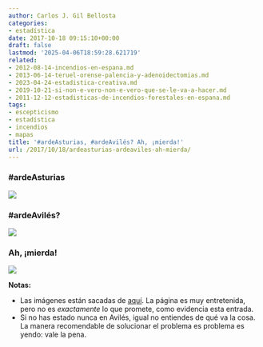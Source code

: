 ```yaml
---
author: Carlos J. Gil Bellosta
categories:
- estadística
date: 2017-10-18 09:15:10+00:00
draft: false
lastmod: '2025-04-06T18:59:28.621719'
related:
- 2012-08-14-incendios-en-espana.md
- 2013-06-14-teruel-orense-palencia-y-adenoidectomias.md
- 2023-04-24-estadistica-creativa.md
- 2019-10-21-si-non-e-vero-non-e-vero-que-se-le-va-a-hacer.md
- 2011-12-12-estadisticas-de-incendios-forestales-en-espana.md
tags:
- escepticismo
- estadística
- incendios
- mapas
title: '#ardeAsturias, #ardeAvilés? Ah, ¡mierda!'
url: /2017/10/18/ardeasturias-ardeaviles-ah-mierda/
---
```


### #ardeAsturias

![](/wp-uploads/2017/10/arde_asturias.jpg)

### #ardeAvilés?

![](/wp-uploads/2017/10/arde_aviles.jpg)

### Ah, ¡mierda!

![](/wp-uploads/2017/10/ah_mierda.jpg)

**Notas:**

* Las imágenes están sacadas de [aquí](http://www.globalforestwatch.org/map/14/43.56/-5.90/ALL/satellite/viirs_fires_alerts?tab=analysis-tab&begin=2017-10-13&end=2017-10-16&dont_analyze=true). La página es muy entretenida, pero no es _exactamente_ lo que promete, como evidencia esta entrada.
* Si no has estado nunca en Avilés, igual no entiendes de qué va la cosa. La manera recomendable de solucionar el problema es problema es yendo: vale la pena.